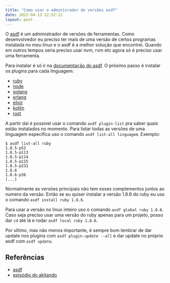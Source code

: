 ```yaml
---
title: "Como usar o adminisrador de versões asdf"
date: 2022-04-13 22:52:12
layout: post
---
```


O [asdf] é um administrador de versões de ferramentas. Como desenvolvedor eu 
preciso ter mais de uma versão de certos programas instalada no meu linux e o
asdf é a melhor solução que encontrei. Quando em outros tempos seria preciso 
usar nvm, rvm etc agora só é preciso usar uma ferramenta.

Para instalar é só ir na [documentação do asdf]. O próximo passo 
é instalar os plugins para cada linguagem:

+ [ruby]
+ [node]
+ [golang]
+ [erlang]
+ [elixir]
+ [kotlin]
+ [rust]

A partir dai é possível usar o comando `asdf plugin-list` pra saber quais estão 
instalados no momento. Para listar todas as versões de uma linguagem especifica uso 
o comando `asdf list-all linguagem`. Exemplo:

```
$ asdf list-all ruby
1.8.5-p52
1.8.5-p113
1.8.5-p114
1.8.5-p115
1.8.5-p231
1.8.6
1.8.6-p36
[...]
```

Normalmente as versões principais não tem esses complementos juntos ao numero 
da versão. Então se eu quiser instalar a versão 1.8.6 do ruby eu uso o comando 
`asdf install ruby 1.8.6`. 

Para usar a versão no linux inteiro uso o comando `asdf global ruby 1.8.6`. 
Caso seja preciso usar uma versão do ruby apenas para um projeto, posso dar `cd`
até lá e rodar `asdf local ruby 1.8.6`.

Por ultimo, mas não menos importante, é sempre bom lembrar de dar update nos plugins
com `asdf plugin-update --all` e dar update no próprio asdf com `asdf update`. 

 
## Referências 
+ [asdf]
+ [episódio do akitando](https://www.youtube.com/watch?v=epiyExCyb2s)

[asdf]: https://asdf-vm.com/guide/introduction.html
[ruby]: https://github.com/asdf-vm/asdf-ruby
[node]: https://github.com/asdf-vm/asdf-nodejs
[golang]: https://github.com/kennyp/asdf-golang
[erlang]: https://github.com/asdf-vm/asdf-erlang
[elixir]: https://github.com/asdf-vm/asdf-elixir
[kotlin]: https://github.com/asdf-community/asdf-kotlin
[rust]: https://github.com/code-lever/asdf-rust
[documentação do asdf]: https://asdf-vm.com/guide/getting-started.html#_3-install-asdf
